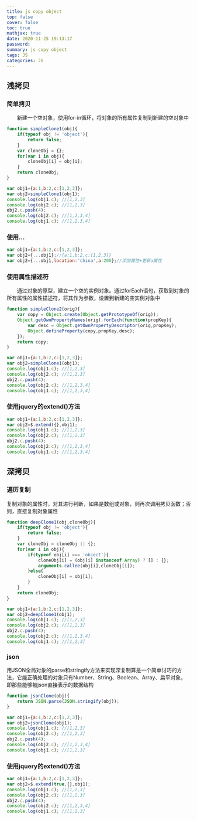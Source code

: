 ```yaml
---
title: js copy object
top: false
cover: false
toc: true
mathjax: true
date: 2020-11-25 19:13:17
password:
summary: js copy object
tags: JS
categories: JS
---
```


## 浅拷贝

### 简单拷贝

  新建一个空对象，使用for-in循环，将对象的所有属性复制到新建的空对象中

```js
function simpleClone1(obj){
    if(typeof obj != 'object'){
        return false;
    }
    var cloneObj = {};
    for(var i in obj){
        cloneObj[i] = obj[i];
    }
    return cloneObj;
}

var obj1={a:1,b:2,c:[1,2,3]};
var obj2=simpleClone1(obj1);
console.log(obj1.c); //[1,2,3]
console.log(obj2.c); //[1,2,3]
obj2.c.push(4);
console.log(obj2.c); //[1,2,3,4]
console.log(obj1.c); //[1,2,3,4]
```

### 使用...

```js
var obj1={a:1,b:2,c:[1,2,3]};
var obj2={...obj1};//{a:1,b:2,c:[1,2,3]}
var obj2={...obj1,location:'china',a:200};//添加属性+更新a属性 
```

### 使用属性描述符

  通过对象的原型，建立一个空的实例对象。通过forEach语句，获取到对象的所有属性的属性描述符，将其作为参数，设置到新建的空实例对象中

```js
function simpleClone2(orig){
    var copy = Object.create(Object.getPrototypeOf(orig));
    Object.getOwnPropertyNames(orig).forEach(function(propKey){
        var desc = Object.getOwnPropertyDescriptor(orig,propKey);
        Object.defineProperty(copy,propKey,desc);
    });
    return copy;
}

var obj1={a:1,b:2,c:[1,2,3]};
var obj2=simpleClone1(obj1);
console.log(obj1.c); //[1,2,3]
console.log(obj2.c); //[1,2,3]
obj2.c.push(4);
console.log(obj2.c); //[1,2,3,4]
console.log(obj1.c); //[1,2,3,4]
```

### 使用jquery的extend()方法

```js
var obj1={a:1,b:2,c:[1,2,3]};
var obj2=$.extend({},obj1);
console.log(obj1.c); //[1,2,3]
console.log(obj2.c); //[1,2,3]
obj2.c.push(4);
console.log(obj2.c); //[1,2,3,4]
console.log(obj1.c); //[1,2,3,4]
```

## 深拷贝

### 遍历复制

复制对象的属性时，对其进行判断，如果是数组或对象，则再次调用拷贝函数；否则，直接复制对象属性

```js
function deepClone1(obj,cloneObj){
    if(typeof obj != 'object'){
        return false;
    }
    var cloneObj = cloneObj || {};
    for(var i in obj){
        if(typeof obj[i] === 'object'){
            cloneObj[i] = (obj[i] instanceof Array) ? [] : {};
            arguments.callee(obj[i],cloneObj[i]);
        }else{
            cloneObj[i] = obj[i]; 
        }  
    }
    return cloneObj;
}

var obj1={a:1,b:2,c:[1,2,3]};
var obj2=deepClone1(obj1);
console.log(obj1.c); //[1,2,3]
console.log(obj2.c); //[1,2,3]
obj2.c.push(4);
console.log(obj2.c); //[1,2,3,4]
console.log(obj1.c); //[1,2,3]
```

### json

用JSON全局对象的parse和stringify方法来实现深复制算是一个简单讨巧的方法，它能正确处理的对象只有Number、String、Boolean、Array、扁平对象，即那些能够被json直接表示的数据结构

```js
function jsonClone(obj){
    return JSON.parse(JSON.stringify(obj));
}

var obj1={a:1,b:2,c:[1,2,3]};
var obj2=jsonClone(obj1);
console.log(obj1.c); //[1,2,3]
console.log(obj2.c); //[1,2,3]
obj2.c.push(4);
console.log(obj2.c); //[1,2,3,4]
console.log(obj1.c); //[1,2,3]
```

### 使用jquery的extend()方法

```js
var obj1={a:1,b:2,c:[1,2,3]};
var obj2=$.extend(true,{},obj1);
console.log(obj1.c); //[1,2,3]
console.log(obj2.c); //[1,2,3]
obj2.c.push(4);
console.log(obj2.c); //[1,2,3,4]
console.log(obj1.c); //[1,2,3]
```

